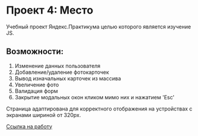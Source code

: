 # Проект 4: Место
Учебный проект Яндекс.Практикума целью которого является изучение JS.
## Возможности:
1. Изменение данных пользователя
2. Добавление/удаление фотокарточек
3. Вывод изначальных карточек из массива
4. Увеличение фото
5. Валидация форм
6. Закрытие модальных окон кликом мимо них и нажатием 'Esc'

Страница адаптирована для корректного отображения на устройствах с экранами шириной от 320px.

[Ссылка на работу](https://fry13.github.io/mesto/)

